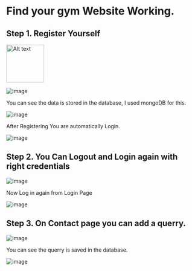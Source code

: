 # Find your gym Website Working.

## Step 1. Register Yourself
<img
  src="https://user-images.githubusercontent.com/108460399/196797550-bd41d768-397e-469a-b048-7a294a4b9a46.png"
  alt="Alt text"
  title="Optional title"
  style="display: inline-block; margin: 0 auto; width: 100px">

![image](https://user-images.githubusercontent.com/108460399/196797550-bd41d768-397e-469a-b048-7a294a4b9a46.png)

You can see the data is stored in the database, I used mongoDB for this.

![image](https://user-images.githubusercontent.com/108460399/196798926-b17987ca-875d-4244-abf3-dedb5984c88e.png)

After Registering You are automatically Login.

![image](https://user-images.githubusercontent.com/108460399/196799174-3a64847b-69c0-4d18-8d3a-6dcfecb5b133.png)

## Step 2. You Can Logout and Login again with right credentials

![image](https://user-images.githubusercontent.com/108460399/196799649-0246bc5e-00e0-4108-9484-0f09accd54ba.png)

Now Log in again from Login Page

![image](https://user-images.githubusercontent.com/108460399/196799876-b6ba8f86-d0c2-46d9-ace6-e94e9820d05e.png)

## Step 3. On Contact page you can add a querry.

![image](https://user-images.githubusercontent.com/108460399/196800499-89bf24fb-505a-4b76-9575-6311d09c420a.png)

You can see the querry is saved in the database.

![image](https://user-images.githubusercontent.com/108460399/196800660-0c15f0f0-5599-47bb-b83a-247cf256abe9.png)


